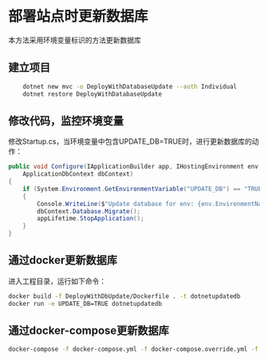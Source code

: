 # 部署站点时更新数据库

本方法采用环境变量标识的方法更新数据库

## 建立项目

```bash
    dotnet new mvc -o DeployWithDatabaseUpdate --auth Individual
    dotnet restore DeployWithDatabaseUpdate
```

## 修改代码，监控环境变量

修改Startup.cs，当环境变量中包含UPDATE_DB=TRUE时，进行更新数据库的动作：

```c#
public void Configure(IApplicationBuilder app, IHostingEnvironment env, IApplicationLifetime appLifetime,
    ApplicationDbContext dbContext)
{
    if (System.Environment.GetEnvironmentVariable("UPDATE_DB") == "TRUE")
    {
        Console.WriteLine($"Update database for env: {env.EnvironmentName}");
        dbContext.Database.Migrate();
        appLifetime.StopApplication();
    }
}
```

## 通过docker更新数据库

进入工程目录，运行如下命令：

```bash
docker build -f DeployWithDbUpdate/Dockerfile . -t dotnetupdatedb
docker run -e UPDATE_DB=TRUE dotnetupdatedb
```

## 通过docker-compose更新数据库

```bash
docker-compose -f docker-compose.yml -f docker-compose.override.yml -f docker-compose.updatedb.yml up
```
